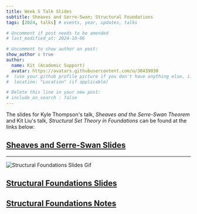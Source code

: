```yaml
---
title: Week 5 Talk Slides
subtitle: Sheaves and Serre-Swan; Structural Foundations
tags: [2024, talks] # events, year, updates, talks

# Uncomment if post needs to be amended
# last_modified_at: 2024-10-06

# Uncomment to show author on post:
show_author : true
author:
  name: Kit (Academic Support)
  avatar: https://avatars.githubusercontent.com/u/30439030
#  (use your github profile picture if you don't have anything else, i.e. https://avatars.githubusercontent.com/u/30439030)
#  location: "Location" (if applicable)

# Delete this line in your new post:
# include_on_search : false
---
```

The slides for Kyle Thompson's talk, *Sheaves and the Serre-Swan Theorem* and Kit Liu's talk, *Structural Set Theory in Foundations* can be found at the links below:

## [Sheaves and Serre-Swan Slides](<../assets/talks/2024-2025/Term 1 Week 5 - Sheaves and Serre-Swan.pdf>)

---

![Structural Foundations Slides Gif](<../assets/talks/2024-2025/Term 1 Week 5 - Structural Foundations.gif>)

## [Structural Foundations Slides](<../assets/talks/2024-2025/Term 1 Week 5 - Structural Foundations Slides Only.pdf>)
## [Structural Foundations Notes](<../assets/talks/2024-2025/Term 1 Week 5 - Structural Foundations Notes.pdf>)
